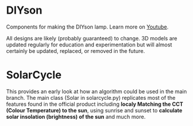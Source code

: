 # DIYson
Components for making the DIYson lamp. Learn more on [Youtube](https://www.youtube.com/channel/UCvnxvXWYcOlmhRFvZ_ISP8g).

All designs are likely (probably guaranteed) to change. 3D models are updated regularly for education and experimentation but will almost certainly be updated, replaced, or removed in the future.

# SolarCycle 
This provides an early look at how an algorithm could be used in the main branch. The main class (Solar in solarcycle.py) replicates most of the features found in the official product including **localy Matching the CCT (Colour Temperature) to the sun**, using sunrise and sunset to **calculate solar insolation (brightness) of the sun** and much more.
